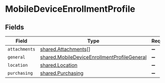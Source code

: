 # MobileDeviceEnrollmentProfile


## Fields

| Field                                                                                                      | Type                                                                                                       | Required                                                                                                   | Description                                                                                                |
| ---------------------------------------------------------------------------------------------------------- | ---------------------------------------------------------------------------------------------------------- | ---------------------------------------------------------------------------------------------------------- | ---------------------------------------------------------------------------------------------------------- |
| `attachments`                                                                                              | [shared.Attachments](../../models/shared/attachments.md)[]                                                 | :heavy_minus_sign:                                                                                         | N/A                                                                                                        |
| `general`                                                                                                  | [shared.MobileDeviceEnrollmentProfileGeneral](../../models/shared/mobiledeviceenrollmentprofilegeneral.md) | :heavy_minus_sign:                                                                                         | N/A                                                                                                        |
| `location`                                                                                                 | [shared.Location](../../models/shared/location.md)                                                         | :heavy_minus_sign:                                                                                         | N/A                                                                                                        |
| `purchasing`                                                                                               | [shared.Purchasing](../../models/shared/purchasing.md)                                                     | :heavy_minus_sign:                                                                                         | N/A                                                                                                        |